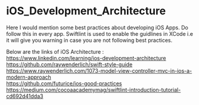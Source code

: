 # iOS_Development_Architecture
Here I would mention some best practices about developing iOS Apps. Do follow this in every app. Swiftlint is used to enable the guidlines in XCode i.e it will give you warning in case you are not following best practices. 

Below are the links of iOS Architecture : <br>
https://www.linkedin.com/learning/ios-development-architecture <br>
https://github.com/raywenderlich/swift-style-guide <br>
https://www.raywenderlich.com/1073-model-view-controller-mvc-in-ios-a-modern-approach <br>
https://github.com/futurice/ios-good-practices <br>
https://medium.com/cocoaacademymag/swiftlint-introduction-tutorial-cd692d41dda3



